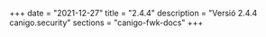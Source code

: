 +++
date        = "2021-12-27"
title       = "2.4.4"
description = "Versió 2.4.4 canigo.security"
sections    = "canigo-fwk-docs"
+++